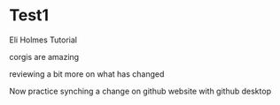 # Test1
Eli Holmes Tutorial

corgis are amazing

reviewing a bit more on what has changed

Now practice synching a change on github website with github desktop
